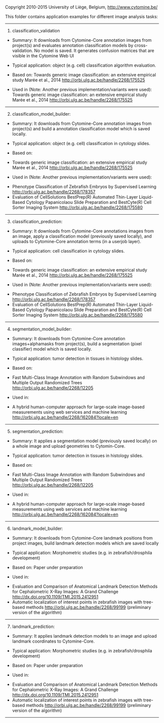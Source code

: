 Copyright 2010-2015 University of Liège, Belgium, http://www.cytomine.be/


This folder contains application examples for different image analysis tasks:


---------------------------------------------------------------------------------
1) classification_validation
* Summary: It downloads from Cytomine-Core annotation images from project(s) and evaluates annotation classification models by cross-validation. No model is saved. It generates confusion matrices that are visible in the Cytomine Web UI

* Typical application: object (e.g. cell) classification algorithm evaluation.

* Based on:
Towards generic image classification: an extensive empirical study
Marée et al., 2014 http://orbi.ulg.ac.be/handle/2268/175525

* Used in (Note: Another previous implementation/variants were used):
Towards generic image classification: an extensive empirical study
Marée et al., 2014 http://orbi.ulg.ac.be/handle/2268/175525

---------------------------------------------------------------------------------
2) classification_model_builder:

* Summary: It downloads from Cytomine-Core annotation images from project(s) and build a annotation classification model which is saved locally.

* Typical application: object (e.g. cell) classification in cytology slides.

* Based on:
- Towards generic image classification: an extensive empirical study
Marée et al., 2014 http://orbi.ulg.ac.be/handle/2268/175525

* Used in (Note: Another previous implementation/variants were used):
- Phenotype Classification of Zebrafish Embryos by Supervised Learning
http://orbi.ulg.ac.be/handle/2268/178357
- Evaluation of CellSolutions BestPrep(R) Automated Thin-Layer Liquid-Based Cytology Papanicolaou Slide Preparation and BestCyte(R) Cell Sorter Imaging System
http://orbi.ulg.ac.be/handle/2268/175580


---------------------------------------------------------------------------------
3) classification_prediction:

* Summary: It downloads from Cytomine-Core annotations images from an image, apply a classification model (previously saved locally), and 
uploads to Cytomine-Core annotation terms (in a userjob layer).

* Typical application: cell classification in cytology slides.

* Based on:
- Towards generic image classification: an extensive empirical study
Marée et al., 2014 http://orbi.ulg.ac.be/handle/2268/175525

* Used in (Note: Another previous implementation/variants were used):
- Phenotype Classification of Zebrafish Embryos by Supervised Learning
http://orbi.ulg.ac.be/handle/2268/178357
- Evaluation of CellSolutions BestPrep(R) Automated Thin-Layer Liquid-Based Cytology Papanicolaou Slide Preparation and BestCyte(R) Cell Sorter Imaging System
http://orbi.ulg.ac.be/handle/2268/175580


---------------------------------------------------------------------------------
4) segmentation_model_builder:

* Summary: It downloads from Cytomine-Core annotation images+alphamasks from project(s), build a segmentation (pixel classifier) model which is saved locally.

* Typical application: tumor detection in tissues in histology slides.

* Based on:
- Fast Multi-Class Image Annotation with Random Subwindows and Multiple Output Randomized Trees
http://orbi.ulg.ac.be/handle/2268/12205

* Used in:
- A hybrid human-computer approach for large-scale image-based measurements using web services and machine learning
http://orbi.ulg.ac.be/handle/2268/162084?locale=en

---------------------------------------------------------------------------------
5) segmentation_prediction:

* Summary: It applies a segmentation model (previously saved locally) on a whole image and upload geometries to Cytomin-Core.

* Typical application: tumor detection in tissues in histology slides.

* Based on:
- Fast Multi-Class Image Annotation with Random Subwindows and Multiple Output Randomized Trees
http://orbi.ulg.ac.be/handle/2268/12205

* Used in:
- A hybrid human-computer approach for large-scale image-based measurements using web services and machine learning
http://orbi.ulg.ac.be/handle/2268/162084?locale=en


---------------------------------------------------------------------------------
6) landmark_model_builder:

* Summary: It downloads from Cytomine-Core landmark positions from project images, build landmark detection models which are saved locally

* Typical application: Morphometric studies (e.g. in zebrafish/drosphila development)

* Based on:
Paper under preparation

* Used in:
- Evaluation and Comparison of Anatomical Landmark Detection Methods for Cephalometric X-Ray Images: A Grand Challenge
http://dx.doi.org/10.1109/TMI.2015.2412951
- Automatic localization of interest points in zebrafish images with tree-based methods 
http://orbi.ulg.ac.be/handle/2268/99199 (preliminary version of the algorithm)

---------------------------------------------------------------------------------
7) landmark_prediction:

* Summary: It applies landmark detection models to an image and upload landmark coordinates to Cytomine-Core.

* Typical application: Morphometric studies (e.g. in zebrafish/drosphila development)

* Based on:
Paper under preparation

* Used in:
- Evaluation and Comparison of Anatomical Landmark Detection Methods for Cephalometric X-Ray Images: A Grand Challenge
http://dx.doi.org/10.1109/TMI.2015.2412951
- Automatic localization of interest points in zebrafish images with tree-based methods 
http://orbi.ulg.ac.be/handle/2268/99199 (preliminary version of the algorithm)

---------------------------------------------------------------------------------